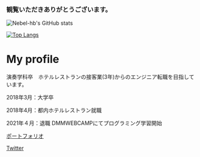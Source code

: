 ### 観覧いただきありがとうございます。

![Nebel-hb's GitHub stats](https://github-readme-stats.vercel.app/api?username=Nebel-hb&show_icons=true&theme=vue-dark)

[![Top Langs](https://github-readme-stats.vercel.app/api/top-langs/?username=Nebel-hb&theme=vue-dark&layout=compact)](https://github.com/anuraghazra/github-readme-stats)
# My profile

演奏学科卒　ホテルレストランの接客業(3年)からのエンジニア転職を目指しています。

2018年3月：大学卒

2018年4月：都内ホテルレストラン就職

2021年４月：退職
         DMMWEBCAMPにてプログラミング学習開始
         
[ポートフォリオ](https://tuning-music.jp)

[Twitter](https://twitter.com/nebel_hb)
